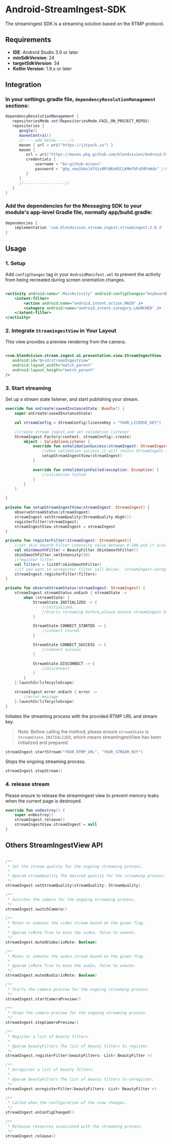 # Android-StreamIngest-SDK

The streamingest SDK is a streaming solution based on the RTMP protocol.

## Requirements

- **IDE**: Android Studio 3.0 or later
- **minSdkVersion**: 24
- **targetSdkVersion**: 34
- **Kotlin Version**: 1.9.x or later

## Integration

### In your settings.gradle file, `dependencyResolutionManagement` sections:

```groovy
dependencyResolutionManagement {
   repositoriesMode.set(RepositoriesMode.FAIL_ON_PROJECT_REPOS)
   repositories {
      google()
      mavenCentral()
      //-----add below------//
      maven { url = uri("https://jitpack.io") }
      maven {
         url = uri("https://maven.pkg.github.com/blendvision/Android-StreamIngest-Samples")
         credentials {
             username = "bv-github-access"
             password = "ghp_veo1hAnJoT4jv0RY@RzHSCLKMm7UFoD4PoWda" //Please remove "@" character from password
         }
      }
      //------------------//
   }
}
```

### Add the dependencies for the Messaging SDK to your module's app-level Gradle file, normally app/build.gradle:

```groovy
dependencies {
    implementation 'com.blendvision.stream.ingest:streamingest:2.0.3'
}
```

## Usage

### 1. Setup

Add `configChanges` tag in your `AndroidManifest.xml` to prevent the activity from being recreated
during screen orientation changes.

```xml

<activity android:name=".MainActivity" android:configChanges="keyboardHidden|orientation|screenSize" android:exported="true">
    <intent-filter>
        <action android:name="android.intent.action.MAIN" />
        <category android:name="android.intent.category.LAUNCHER" />
    </intent-filter>
</activity>
```

### 2. Integrate `StreamingestView` in Your Layout

This view provides a preview rendering from the camera.

```xml

<com.blendvision.stream.ingest.ui.presentation.view.StreamIngestView
   android:id="@+id/streamIngestView"
   android:layout_width="match_parent"
   android:layout_height="match_parent"
/>
```

### 3. Start streaming

Set up a stream state listener, and start publishing your stream.

```kotlin
override fun onCreate(savedInstanceState: Bundle?) {
    super.onCreate(savedInstanceState)

    val streamConfig = StreamConfig(licenseKey = "YOUR_LICENSE_KEY")

    //create stream ingest,and set validation listener
    StreamIngest.Factory(context, streamConfig).create(
        object : ValidationListener {
            override fun onValidationSuccess(streamIngest: StreamIngest) {
                //when validation success,it will return StreamIngest instance
                setupStreamIngestView(streamIngest)
            }

            override fun onValidationFailed(exception: Exception) {
                //validation failed
            }
        }
    )

}

private fun setupStreamIngestView(streamIngest: StreamIngest) {
    observeStreamStatus(streamIngest)
    streamIngest.setStreamQuality(StreamQuality.High())
    registerFilter(streamIngest)
    streamIngestView.streamIngest = streamIngest
}

private fun registerFilter(streamIngest: StreamIngest){
    //set skin Smooth Filter intensity value between 0-100,and it also can be changed during streaming
    val skinSmoothFilter = BeautyFilter.SkinSmoothFilter()
    skinSmoothFilter.setIntensity(50)
    //register filter
    val filters = listOf(skinSmoothFilter)
    //if you want to unregister filter call below: `streamIngest.unregisterFilter(filters)`
    streamIngest.registerFilter(filters)
}

private fun observeStreamStatus(streamIngest: StreamIngest) {
    streamIngest.streamStatus.onEach { streamState ->
        when (streamState) {
            StreamState.INITIALIZED -> {
                //initialized.
                //Starts streaming before,please ensure streamIngest has been initialized and prepared.
            }

            StreamState.CONNECT_STARTED -> {
                //connect stared.
            }

            StreamState.CONNECT_SUCCESS -> {
                //connect success
            }

            StreamState.DISCONNECT -> {
                //disconnect
            }
        }
    }.launchIn(lifecycleScope)

    streamIngest.error.onEach { error ->
        //error.message
    }.launchIn(lifecycleScope)
}

```

Initiates the streaming process with the provided RTMP URL and stream key.  
> Note: Before calling the method, please ensure `streamState` is `StreamState.INITIALIZED`, which means streamIngestView has been initialized and prepared.

```kotlin
streamIngest.startStream("YOUR_RTMP_URL", "YOUR_STREAM_KEY")
```

Stops the ongoing streaming process.

```kotlin
streamIngest.stopStream()
```

### 4. release stream

Please ensure to release the streamingest view to prevent memory leaks when the current page is
destroyed.

```kotlin
override fun onDestroy() {
    super.onDestroy()
    streamIngest.release()
    streamIngestView.streamIngest = null
}
```

## Others StreamIngestView API

```kotlin

/**
 * Set the stream quality for the ongoing streaming process.
 *
 * @param streamQuality The desired quality for the streaming process.
 */
streamIngest.setStreamQuality(streamQuality: StreamQuality)

/**
 * Switches the camera for the ongoing streaming process.
 */
streamIngest.switchCamera()

/**
 * Mutes or unmutes the video stream based on the given flag.
 *
 * @param isMute True to mute the video, false to unmute.
 */
streamIngest.mutedVideo(isMute: Boolean)

/**
 * Mutes or unmutes the audio stream based on the given flag.
 *
 * @param isMute True to mute the audio, false to unmute.
 */
streamIngest.mutedAudio(isMute: Boolean)

/**
 * Starts the camera preview for the ongoing streaming process.
 */
streamIngest.startCameraPreview()

/**
 * Stops the camera preview for the ongoing streaming process.
 */
streamIngest.stopCameraPreview()

/**
 * Register a list of beauty filters.
 *
 * @param beautyFilters The list of beauty filters to register.
 */
streamIngest.registerFilter(beautyFilters: List< BeautyFilter >)

/**
 * Unregister a list of beauty filters.
 *
 * @param beautyFilters The list of beauty filters to unregister.
 */
streamIngest.unregisterFilter(beautyFilters: List< BeautyFilter >)

/**
 * Called when the configuration of the view changes.
 */
streamIngest.onConfigChanged()

/**
 * Releases resources associated with the streaming process.
 */
streamIngest.release()

```
